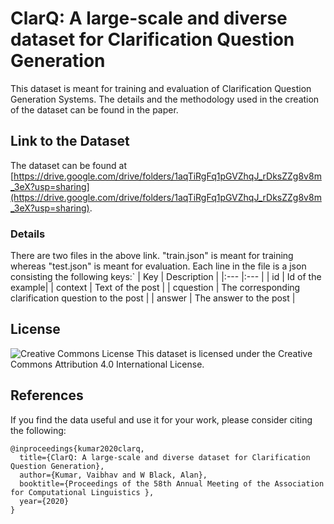 # ClarQ: A large-scale and diverse dataset for Clarification Question Generation

This dataset is meant for training and evaluation of Clarification Question Generation Systems. The details and the methodology used in the creation of the dataset can be found in the paper.

## Link to the Dataset

The dataset can be found at [https://drive.google.com/drive/folders/1aqTiRgFq1pGVZhqJ_rDksZZg8v8m_3eX?usp=sharing](https://drive.google.com/drive/folders/1aqTiRgFq1pGVZhqJ_rDksZZg8v8m_3eX?usp=sharing).

### Details 

There are two files in the above link. "train.json" is meant for training whereas "test.json" is meant for evaluation.
Each line in the file is a json consisting the following keys:`
| Key | Description |
|:--- |:---         |
| id  | Id of the example|
| context | Text of the post |
| cquestion | The corresponding clarification question to the post |
| answer | The answer to the post |

## License

<img alt="Creative Commons License" style="border-width:0" src="https://i.creativecommons.org/l/by-nc/4.0/88x31.png">
This dataset is licensed under the Creative Commons Attribution 4.0 International License.

## References
If you find the data useful and use it for your work, please consider citing the following:
```
@inproceedings{kumar2020clarq,
  title={ClarQ: A large-scale and diverse dataset for Clarification Question Generation},
  author={Kumar, Vaibhav and W Black, Alan},
  booktitle={Proceedings of the 58th Annual Meeting of the Association for Computational Linguistics },
  year={2020}
}

```
